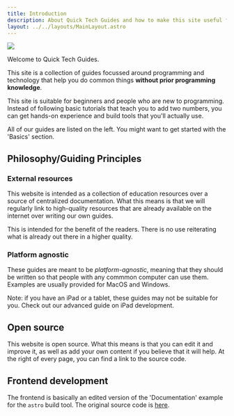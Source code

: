 ```yaml
---
title: Introduction
description: About Quick Tech Guides and how to make this site useful for you.
layout: ../../layouts/MainLayout.astro
---
```


![](/og.png)

Welcome to Quick Tech Guides.

This site is a collection of guides focussed around programming and technology that help you do common things **without prior programming knowledge**.

This site is suitable for beginners and people who are new to programming. Instead of following basic tutorials that teach you to add two numbers, you can get hands-on experience and build tools that you'll actually use.

All of our guides are listed on the left. You might want to get started with the 'Basics' section.

## Philosophy/Guiding Principles

### External resources

This website is intended as a collection of education resources over a source of centralized documentation. What this means is that we will regularly link to high-quality resources that are already available on the internet over writing our own guides.

This is intended for the benefit of the readers. There is no use reiterating what is already out there in a higher quality.

### Platform agnostic

These guides are meant to be *platform-agnostic*, meaning that they should be written so that people with any commmon computer can use them. Examples are usually provided for MacOS and Windows.

Note: if you have an iPad or a tablet, these guides may not be suitable for you. Check out our advanced guide on iPad development.

## Open source

This website is open source. What this means is that you can edit it and improve it, as well as add your own content if you believe that it will help. At the right of every page, you can find a link to the source code.

## Frontend development

The frontend is basically an edited version of the 'Documentation' example for the `astro` build tool. The original source code is [here](https://github.com/withastro/astro/tree/main/examples/docs).